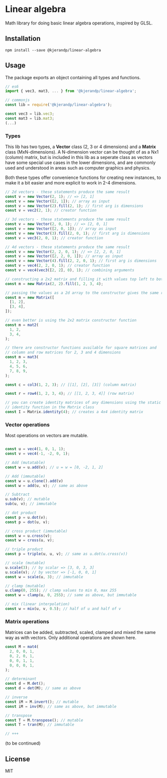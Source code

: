 # Linear algebra

Math library for doing basic linear algebra operations, inspired by GLSL.

## Installation
```
npm install --save @kjerandp/linear-algebra
```
## Usage

The package exports an object containing all types and functions. 

```js
// es6
import { vec3, mat3, ... } from '@kjerandp/linear-algebra';

// commonjs
const lib = require('@kjerandp/linear-algebra');

const vec3 = lib.vec3;
const mat3 = lib.mat3;
(...)
```

### Types
This lib has two types, a **Vector** class (2, 3 or 4 dimensions) and a **Matrix** class (MxN-dimensions). A N-dimension vector can be thought of as a Nx1 (column) matrix, but is included in this lib as a seperate class as vectors have some special use cases in the lower dimensions, and are commonly used and understood in areas such as computer graphics and physics.

Both these types offer convenience functions for creating new instances, to make it a bit easier and more explicit to work in 2-4 dimensions.

```js
// 2d vectors - these statements produce the same result
const v = new Vector(2, 1); // => [2, 1]
const v = new Vector([2, 1]); // array as input
const v = new Vector(2).fill(2, 1); // first arg is dimensions 
const v = vec2(2, 1); // creator function

// 3d vectors - these statements produce the same result
const v = new Vector(2, 0, 1); // => [2, 0, 1]
const v = new Vector([2, 0, 1]); // array as input
const v = new Vector(3).fill(2, 0, 1); // first arg is dimensions 
const v = vec3(2, 0, 1); // creator function

// 4d vectors - these statements produce the same result
const v = new Vector(2, 2, 0, 1); // => [2, 2, 0, 1]
const v = new Vector([2, 2, 0, 1]); // array as input
const v = new Vector(4).fill(2, 2, 0, 1); // first arg is dimensions 
const v = vec4(2, 2, 0, 1); // creator function
const v = vec4(vec3([2, 2], 0), 1); // combining arguments

// constructing a 2x2 matrix and filling it with values top left to bottom right
const m = new Matrix(2, 2).fill(1, 2, 3, 4); 

// passing the values as a 2d array to the constructor gives the same result
const m = new Matrix([
  [1, 2],
  [3, 4],
]);

// even better is using the 2x2 matrix constructor function
const m = mat2(
  1, 2,
  3, 4,
);

// there are constructor functions available for square matrices and
// column and row matrices for 2, 3 and 4 dimensions
const m = mat3(
  1, 2, 3,
  4, 5, 6,
  7, 8, 9,
);

const c = col3(1, 2, 3); // [[1], [2], [3]] (column matrix)

const r = row4(1, 2, 3, 4); // [[1, 2, 3, 4]] (row matrix)

// you can create identity matrices of any dimensions using the static
// identity function in the Matrix class
const I = Matrix.identity(4); // creates a 4x4 identity matrix
```

### Vector operations
Most operations on vectors are mutable.
```js

const u = vec4(1, 0, 1, 1);
const v = vec4(-1, -2, 0, 1);

// Add (mutatable)
const w = u.add(v); // u = w = [0, -2, 1, 2]

// Add (immutable)
const w = u.clone().add(v)
const w = add(u, v); // same as above 

// Subtract
u.sub(v); // mutable
sub(u, v); // immutable

// dot product
const p = u.dot(v);
const p = dot(u, v);

// cross product (immutable)
const w = u.cross(v);
const w = cross(u, v);

// triple product
const p = triple(u, u, v); // same as u.dot(u.cross(v))

// scale (mutable)
u.scale(3); // by scalar => [3, 0, 3, 3]
u.scale(v); // by vector => [-1, 0, 0, 1]
const w = scale(u, 3); // immutable

// clamp (mutable)
u.clamp(0, 255); // clamp values to min 0, max 255
const w = clamp(u, 0, 255); // same as above, but immutable

// mix (linear interpolation)
const w = mix(u, v, 0.5); // half of u and half of v

```
### Matrix operations
Matrices can be added, subtracted, scaled, clamped and mixed the same way as with vectors. Only additional operations are shown here.

```js
const M = mat4(
  2, 0, 0, 1,
  0, 2, 0, 1,
  0, 0, 1, 1,
  0, 0, 0, 1,
);

// determinant
const d = M.det();
const d = det(M); // same as above

// inverse
const iM = M.invert(); // mutable
const iM = inv(M); // same as above, but immutable

// transpose
const T = M.transpose(); // mutable
const T = tran(M); // immutable

// +++
```

(to be continued)


## License
MIT
